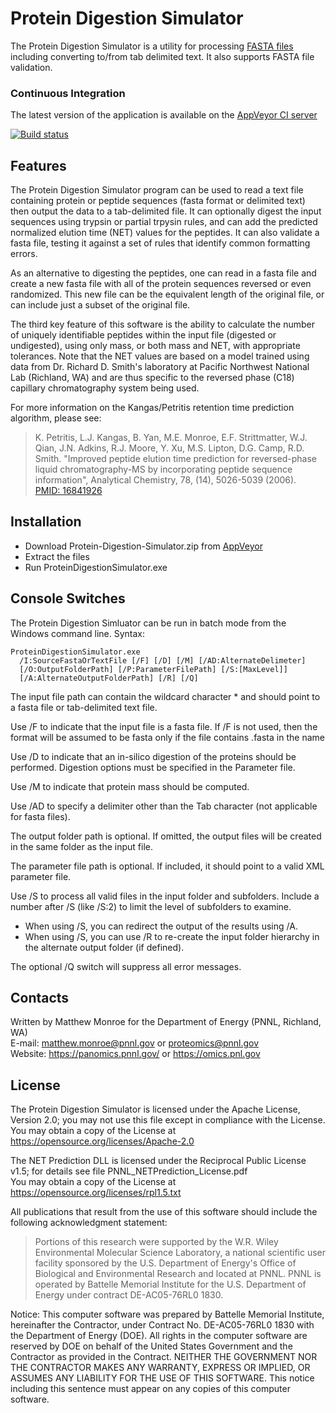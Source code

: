 
# Protein Digestion Simulator

The Protein Digestion Simulator is a utility for processing [FASTA files](https://en.wikipedia.org/wiki/FASTA_format)
including converting to/from tab delimited text.  It also supports FASTA file validation.

### Continuous Integration

The latest version of the application is available on the [AppVeyor CI server](https://ci.appveyor.com/project/PNNLCompMassSpec/protein-digestion-simulator/build/artifacts)

[![Build status](https://ci.appveyor.com/api/projects/status/j6kerul55ql8cd54?svg=true)](https://ci.appveyor.com/project/PNNLCompMassSpec/protein-digestion-simulator)

## Features

The Protein Digestion Simulator program can be used to read a text file containing 
protein or peptide sequences (fasta format or delimited text) then output the 
data to a tab-delimited file.  It can optionally digest the input sequences 
using trypsin or partial trpysin rules, and can add the predicted normalized 
elution time (NET) values for the peptides.  It can also validate a fasta file, 
testing it against a set of rules that identify common formatting errors.

As an alternative to digesting the peptides, one can read in a fasta file and
create a new fasta file with all of the protein sequences reversed or even
randomized.  This new file can be the equivalent length of the original file,
or can include just a subset of the original file.

The third key feature of this software is the ability to calculate the number 
of uniquely identifiable peptides within the input file (digested or undigested),
using only mass, or both mass and NET, with appropriate tolerances.  Note that the 
NET values are based on a model trained using data from Dr. Richard D. Smith's
laboratory at Pacific Northwest National Lab (Richland, WA) and are thus specific
to the reversed phase (C18) capillary chromatography system being used.

For more information on the Kangas/Petritis retention time prediction
algorithm, please see:

> K. Petritis, L.J. Kangas, B. Yan, M.E. Monroe, E.F. Strittmatter, W.J. Qian, 
> J.N. Adkins, R.J. Moore, Y. Xu, M.S. Lipton, D.G. Camp, R.D. Smith. 
> "Improved peptide elution time prediction for reversed-phase liquid 
> chromatography-MS by incorporating peptide sequence information",
> Analytical Chemistry, 78, (14), 5026-5039 (2006). \
> [PMID: 16841926](https://www.ncbi.nlm.nih.gov/pubmed/16841926)

## Installation

* Download Protein-Digestion-Simulator.zip from [AppVeyor](https://ci.appveyor.com/project/PNNLCompMassSpec/protein-digestion-simulator/build/artifacts)
* Extract the files
* Run ProteinDigestionSimulator.exe

## Console Switches

The Protein Digestion Simluator can be run in batch mode from the Windows command line.  Syntax:

```
ProteinDigestionSimulator.exe 
  /I:SourceFastaOrTextFile [/F] [/D] [/M] [/AD:AlternateDelimeter] 
  [/O:OutputFolderPath] [/P:ParameterFilePath] [/S:[MaxLevel]] 
  [/A:AlternateOutputFolderPath] [/R] [/Q]
```

The input file path can contain the wildcard character * and should point to a fasta file or tab-delimited text file.

Use /F to indicate that the input file is a fasta file.  If /F is not used, then the format will be assumed to be fasta 
only if the file contains .fasta in the name

Use /D to indicate that an in-silico digestion of the proteins should be performed.  Digestion options must be specified in the Parameter file.

Use /M to indicate that protein mass should be computed.

Use /AD to specify a delimiter other than the Tab character (not applicable for fasta files).

The output folder path is optional.  If omitted, the output files will be created in the same folder as the input file.

The parameter file path is optional.  If included, it should point to a valid XML parameter file.

Use /S to process all valid files in the input folder and subfolders. Include a number after /S (like /S:2) to limit the level of subfolders to examine.
* When using /S, you can redirect the output of the results using /A.
* When using /S, you can use /R to re-create the input folder hierarchy in the alternate output folder (if defined).

The optional /Q switch will suppress all error messages.

## Contacts

Written by Matthew Monroe for the Department of Energy (PNNL, Richland, WA) \
E-mail: matthew.monroe@pnnl.gov or proteomics@pnnl.gov\
Website: https://panomics.pnnl.gov/ or https://omics.pnl.gov

## License

The Protein Digestion Simulator is licensed under the Apache License, Version 2.0; 
you may not use this file except in compliance with the License.  You may obtain 
a copy of the License at https://opensource.org/licenses/Apache-2.0

The NET Prediction DLL is licensed under the Reciprocal Public License v1.5; 
for details see file PNNL_NETPrediction_License.pdf\
You may obtain a copy of the License at https://opensource.org/licenses/rpl1.5.txt

All publications that result from the use of this software should include 
the following acknowledgment statement:
> Portions of this research were supported by the W.R. Wiley Environmental 
> Molecular Science Laboratory, a national scientific user facility sponsored 
> by the U.S. Department of Energy's Office of Biological and Environmental 
> Research and located at PNNL.  PNNL is operated by Battelle Memorial Institute 
> for the U.S. Department of Energy under contract DE-AC05-76RL0 1830.

Notice: This computer software was prepared by Battelle Memorial Institute, 
hereinafter the Contractor, under Contract No. DE-AC05-76RL0 1830 with the 
Department of Energy (DOE).  All rights in the computer software are reserved 
by DOE on behalf of the United States Government and the Contractor as 
provided in the Contract.  NEITHER THE GOVERNMENT NOR THE CONTRACTOR MAKES ANY 
WARRANTY, EXPRESS OR IMPLIED, OR ASSUMES ANY LIABILITY FOR THE USE OF THIS 
SOFTWARE.  This notice including this sentence must appear on any copies of 
this computer software.
